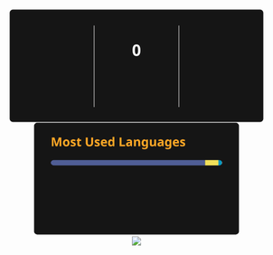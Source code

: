 <div align="center">
    <img height=200 align="center" src="/assets/streak.svg" />
    <img height=200 align="center" src="/assets/top-languages.svg" />
</div>

<div align="center">
<img align="center" src="https://github-readme-stats.vercel.app/api/top-langs/?username=test&bg_color=151515&title_color=FFA726&text_color=FEFEFE" />
</div>
